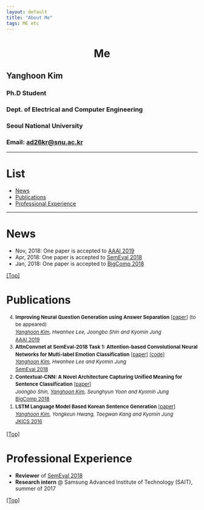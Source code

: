 ```yaml
---
layout: default
title: "About Me"
tags: ME etc
---
```


<h1 style="text-align: center;">Me</h1>

## Yanghoon Kim
### Ph.D Student
### Dept. of Electrical and Computer Engineering
### Seoul National University
### Email: <a href="mailto:ad26kr@snu.ac.kr">ad26kr@snu.ac.kr</a>

***

# <a name="top"></a>List

* [News](#News)
* [Publications](#Publications)
* [Professional Experience](#Experience)


***

# <a name="News"></a>News
- Nov, 2018: One paper is accepted to <a href="https://aaai.org/Conferences/AAAI-19/">AAAI 2019</a>
- Apr, 2018: One paper is accepted to <a href="http://alt.qcri.org/semeval2018/">SemEval 2018</a>
- Jan, 2018: One paper is accepted to <a href="http://www.bigcomputing.org/">BigComp 2018</a>

[[Top]](#top)

# <a name="Publications"></a>Publications

<ol style="line-height:1.4em" reversed>
  <font size="2">
  <li >
	<strong>Improving Neural Question Generation using Answer Separation</strong>
	[<a href="https://arxiv.org/abs/1809.02393">paper</a>]
	 (to be appeared)
	<br><i><u>Yanghoon Kim</u>, Hwanhee Lee, Joongbo Shin and Kyomin Jung</i>
	<br><a href="https://aaai.org/Conferences/AAAI-19/">AAAI 2019</a>
  </li>
	  
  <li >
	<strong>AttnConvnet at SemEval-2018 Task 1: Attention-based Convolutional Neural Networks for Multi-label Emotion Classification</strong>
	[<a href="http://aclweb.org/anthology/S18-1019">paper</a>]
        [<a href="https://github.com/yanghoonkim/attnconvnet">code</a>]
	<br><i><u>Yanghoon Kim</u>, Hwanhee Lee and Kyomin Jung</i>
	<br><a href="http://alt.qcri.org/semeval2018/">SemEval 2018</a>
  </li>

  <li >
	<strong>Contextual-CNN: A Novel Architecture Capturing Unified Meaning for Sentence Classification</strong>
	[<a href="http://milab.snu.ac.kr/pub/BigComp2018.pdf">paper</a>]
	<br><i>Joongbo Shin, <u>Yanghoon Kim</u>, Seunghyun Yoon and Kyomin Jung</i>
	<br><a href="http://www.bigcomputing.org/">BigComp 2018</a>
  </li>

  <li >
	<strong>LSTM Language Model Based Korean Sentence Generation</strong>
	[<a href="http://www.dbpia.co.kr/Journal/ArticleDetail/NODE06689130#">paper</a>]
	<br><i><u>Yanghoon Kim</u>, Yongkeun Hwang, Taegwan Kang and Kyomin Jung</i>
	<br><a href="https://www.kics.or.kr/html/">JKICS 2016</a>
  </li>

  </font>
	
</ol>

[[Top]](#top)


# <a name="Experience"></a>Professional Experience
- <strong>Reviewer</strong> of <a href="http://alt.qcri.org/semeval2018/">SemEval 2018</a>
- <strong>Research intern</strong> @ Samsung Advanced Institute of Technology (SAIT), summer of 2017 

[[Top]](#top)
